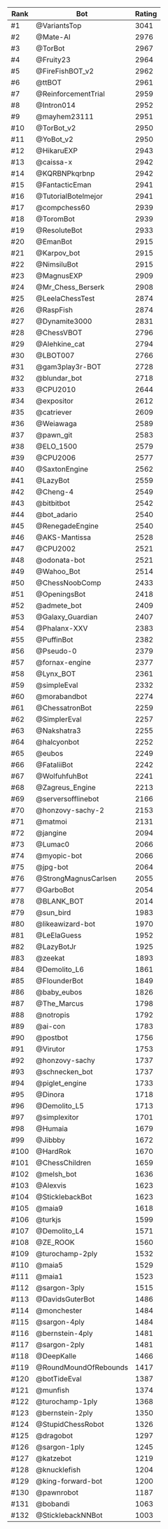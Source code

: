 Rank|Bot|Rating
---|---|---
#1|@VariantsTop|3041
#2|@Mate-AI|2976
#3|@TorBot|2967
#4|@Fruity23|2964
#5|@FireFishBOT_v2|2962
#6|@ttBOT|2961
#7|@ReinforcementTrial|2959
#8|@Intron014|2952
#9|@mayhem23111|2951
#10|@TorBot_v2|2950
#11|@YoBot_v2|2950
#12|@HikaruEXP|2943
#13|@caissa-x|2942
#14|@KQRBNPkqrbnp|2942
#15|@FantacticEman|2941
#16|@TutorialBotelmejor|2941
#17|@compchess60|2939
#18|@ToromBot|2939
#19|@ResoluteBot|2933
#20|@EmanBot|2915
#21|@Karpov_bot|2915
#22|@NimsiluBot|2915
#23|@MagnusEXP|2909
#24|@Mr_Chess_Berserk|2908
#25|@LeelaChessTest|2874
#26|@RaspFish|2874
#27|@Dynamite3000|2831
#28|@ChessVBOT|2796
#29|@Alehkine_cat|2794
#30|@LBOT007|2766
#31|@gam3play3r-BOT|2728
#32|@blundar_bot|2718
#33|@CPU2010|2644
#34|@expositor|2612
#35|@catriever|2609
#36|@Weiawaga|2589
#37|@pawn_git|2583
#38|@ELO_1500|2579
#39|@CPU2006|2577
#40|@SaxtonEngine|2562
#41|@LazyBot|2559
#42|@Cheng-4|2549
#43|@bitbitbot|2542
#44|@bot_adario|2540
#45|@RenegadeEngine|2540
#46|@AKS-Mantissa|2528
#47|@CPU2002|2521
#48|@odonata-bot|2521
#49|@Wahoo_Bot|2514
#50|@ChessNoobComp|2433
#51|@OpeningsBot|2418
#52|@admete_bot|2409
#53|@Galaxy_Guardian|2407
#54|@Phalanx-XXV|2383
#55|@PuffinBot|2382
#56|@Pseudo-0|2379
#57|@fornax-engine|2377
#58|@Lynx_BOT|2361
#59|@simpleEval|2332
#60|@morabandbot|2274
#61|@ChessatronBot|2259
#62|@SimplerEval|2257
#63|@Nakshatra3|2255
#64|@halcyonbot|2252
#65|@eubos|2249
#66|@FataliiBot|2242
#67|@WolfuhfuhBot|2241
#68|@Zagreus_Engine|2213
#69|@serversofflinebot|2166
#70|@honzovy-sachy-2|2153
#71|@matmoi|2131
#72|@jangine|2094
#73|@Lumac0|2066
#74|@myopic-bot|2066
#75|@jpg-bot|2064
#76|@StrongMagnusCarlsen|2055
#77|@GarboBot|2054
#78|@BLANK_BOT|2014
#79|@sun_bird|1983
#80|@likeawizard-bot|1970
#81|@LeElaGuess|1952
#82|@LazyBotJr|1925
#83|@zeekat|1893
#84|@Demolito_L6|1861
#85|@FlounderBot|1849
#86|@baby_eubos|1826
#87|@The_Marcus|1798
#88|@notropis|1792
#89|@ai-con|1783
#90|@postbot|1756
#91|@Virutor|1753
#92|@honzovy-sachy|1737
#93|@schnecken_bot|1737
#94|@piglet_engine|1733
#95|@Dinora|1718
#96|@Demolito_L5|1713
#97|@simplexitor|1701
#98|@Humaia|1679
#99|@Jibbby|1672
#100|@HardRok|1670
#101|@ChessChildren|1659
#102|@melsh_bot|1636
#103|@Alexvis|1623
#104|@SticklebackBot|1623
#105|@maia9|1618
#106|@turkjs|1599
#107|@Demolito_L4|1571
#108|@ZE_ROOK|1560
#109|@turochamp-2ply|1532
#110|@maia5|1529
#111|@maia1|1523
#112|@sargon-3ply|1515
#113|@DavidsGuterBot|1486
#114|@monchester|1484
#115|@sargon-4ply|1484
#116|@bernstein-4ply|1481
#117|@sargon-2ply|1481
#118|@DeepKalle|1466
#119|@RoundMoundOfRebounds|1417
#120|@botTideEval|1387
#121|@munfish|1374
#122|@turochamp-1ply|1368
#123|@bernstein-2ply|1350
#124|@StupidChessRobot|1326
#125|@dragobot|1297
#126|@sargon-1ply|1245
#127|@katzebot|1219
#128|@knucklefish|1204
#129|@king-forward-bot|1200
#130|@pawnrobot|1187
#131|@bobandi|1063
#132|@SticklebackNNBot|1003

